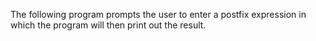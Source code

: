 The following program prompts the user to enter a postfix expression in which the program will then print out the result.
